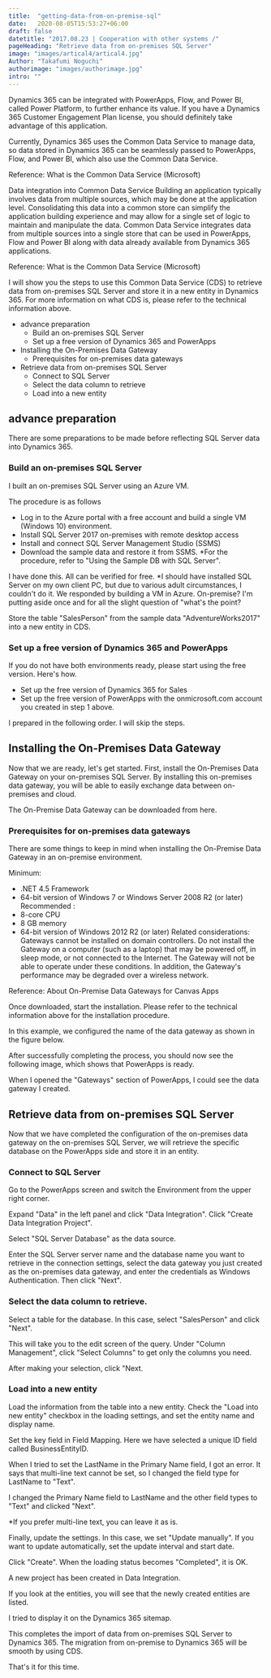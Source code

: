 ```yaml
---
title:  "getting-data-from-on-premise-sql"
date:   2020-08-05T15:53:27+06:00
draft: false
datetitle: "2017.08.23 | Cooperation with other systems /"
pageHeading: "Retrieve data from on-premises SQL Server"
image: "images/artical4/artical4.jpg"
Author: "Takafumi Noguchi"
authorimage: "images/authorimage.jpg"
intro: ""
---
```

<!-- Intro  -->
Dynamics 365 can be integrated with PowerApps, Flow, and Power BI, called Power Platform, to further enhance its value. If you have a Dynamics 365 Customer Engagement Plan license, you should definitely take advantage of this application.

Currently, Dynamics 365 uses the Common Data Service to manage data, so data stored in Dynamics 365 can be seamlessly passed to PowerApps, Flow, and Power BI, which also use the Common Data Service.
<!-- Image= cds01.jpg -->

Reference: What is the Common Data Service (Microsoft)

<!-- Quate Box -->
Data integration into Common Data Service
Building an application typically involves data from multiple sources, which may be done at the application level. Consolidating this data into a common store can simplify the application building experience and may allow for a single set of logic to maintain and manipulate the data. Common Data Service integrates data from multiple sources into a single store that can be used in PowerApps, Flow and Power BI along with data already available from Dynamics 365 applications.

Reference: What is the Common Data Service (Microsoft)

I will show you the steps to use this Common Data Service (CDS) to retrieve data from on-premises SQL Server and store it in a new entity in Dynamics 365. For more information on what CDS is, please refer to the technical information above.

<!-- Table Of Content -->
* advance preparation
  * Build an on-premises SQL Server
  * Set up a free version of Dynamics 365 and PowerApps
* Installing the On-Premises Data Gateway
  * Prerequisites for on-premises data gateways
* Retrieve data from on-premises SQL Server
  * Connect to SQL Server
  * Select the data column to retrieve
  * Load into a new entity

## advance preparation
There are some preparations to be made before reflecting SQL Server data into Dynamics 365.

### Build an on-premises SQL Server
I built an on-premises SQL Server using an Azure VM.

The procedure is as follows
  * Log in to the Azure portal with a free account and build a single VM (Windows 10) environment.
  * Install SQL Server 2017 on-premises with remote desktop access 
  * Install and connect SQL Server Management Studio (SSMS)
  * Download the sample data and restore it from SSMS.
    *For the procedure, refer to "Using the Sample DB with SQL Server".

I have done this. All can be verified for free.
*I should have installed SQL Server on my own client PC, but due to various adult circumstances, I couldn't do it.
We responded by building a VM in Azure. On-premise? I'm putting aside once and for all the slight question of "what's the point?

Store the table "SalesPerson" from the sample data "AdventureWorks2017" into a new entity in CDS.

### Set up a free version of Dynamics 365 and PowerApps
If you do not have both environments ready, please start using the free version.
Here's how.
  * Set up the free version of Dynamics 365 for Sales
  * Set up the free version of PowerApps with the onmicrosoft.com account you created in step 1 above.

I prepared in the following order. I will skip the steps.

## Installing the On-Premises Data Gateway
Now that we are ready, let's get started. First, install the On-Premises Data Gateway on your on-premises SQL Server. By installing this on-premises data gateway, you will be able to easily exchange data between on-premises and cloud.

The On-Premise Data Gateway can be downloaded from here.
<!-- Image= cds02.jpg -->

### Prerequisites for on-premises data gateways
There are some things to keep in mind when installing the On-Premise Data Gateway in an on-premise environment.

<!-- Quate Box -->
Minimum:
  * .NET 4.5 Framework
  * 64-bit version of Windows 7 or Windows Server 2008 R2 (or later)
Recommended :
  * 8-core CPU
  * 8 GB memory
  * 64-bit version of Windows 2012 R2 (or later)
Related considerations: Gateways cannot be installed on domain controllers.
Do not install the Gateway on a computer (such as a laptop) that may be powered off, in sleep mode, or not connected to the Internet. The Gateway will not be able to operate under these conditions. In addition, the Gateway's performance may be degraded over a wireless network.

Reference: About On-Premise Data Gateways for Canvas Apps

Once downloaded, start the installation. Please refer to the technical information above for the installation procedure.

In this example, we configured the name of the data gateway as shown in the figure below.
<!-- Image= cds03.png -->

After successfully completing the process, you should now see the following image, which shows that PowerApps is ready.
<!-- Image= cds04.png -->

When I opened the "Gateways" section of PowerApps, I could see the data gateway I created.
<!-- Image= cds05.png -->

## Retrieve data from on-premises SQL Server
Now that we have completed the configuration of the on-premises data gateway on the on-premises SQL Server, we will retrieve the specific database on the PowerApps side and store it in an entity.

### Connect to SQL Server
Go to the PowerApps screen and switch the Environment from the upper right corner. 
<!-- Image= cds06.jpg -->

Expand "Data" in the left panel and click "Data Integration". Click "Create Data Integration Project".
<!-- Image= cds07.png -->

Select "SQL Server Database" as the data source.
<!-- Image= cds08.png -->

Enter the SQL Server server name and the database name you want to retrieve in the connection settings, select the data gateway you just created as the on-premises data gateway, and enter the credentials as Windows Authentication. Then click "Next".
<!-- Image= cds09.png -->

### Select the data column to retrieve.
Select a table for the database. In this case, select "SalesPerson" and click "Next".
<!-- Image= cds10.png -->
This will take you to the edit screen of the query. Under "Column Management", click "Select Columns" to get only the columns you need.
<!-- Image= cds11.png -->
After making your selection, click "Next.
<!-- Image= cds12.png -->

### Load into a new entity
Load the information from the table into a new entity. Check the "Load into new entity" checkbox in the loading settings, and set the entity name and display name.
<!-- Image= cds13.png -->

Set the key field in Field Mapping. Here we have selected a unique ID field called BusinessEntityID.
<!-- Image= cds14.png -->

When I tried to set the LastName in the Primary Name field, I got an error. It says that multi-line text cannot be set, so I changed the field type for LastName to "Text".
<!-- Image= cds15.png -->

I changed the Primary Name field to LastName and the other field types to "Text" and clicked "Next".

*If you prefer multi-line text, you can leave it as is.
<!-- Image= cds16.png -->

Finally, update the settings. In this case, we set "Update manually". If you want to update automatically, set the update interval and start date.
<!-- Image= cds17.png -->

Click "Create". When the loading status becomes "Completed", it is OK.
<!-- Image= cds18.png -->

A new project has been created in Data Integration.
<!-- Image= cds19.png -->

If you look at the entities, you will see that the newly created entities are listed.
<!-- Image= cds20.png -->

I tried to display it on the Dynamics 365 sitemap.
<!-- Image= cds21.png -->

This completes the import of data from on-premises SQL Server to Dynamics 365. The migration from on-premise to Dynamics 365 will be smooth by using CDS.

That's it for this time.